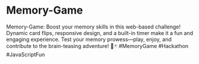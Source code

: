 # Memory-Game
 Memory-Game: Boost your memory skills in this web-based challenge! Dynamic card flips, responsive design, and a built-in timer make it a fun and engaging experience. Test your memory prowess—play, enjoy, and contribute to the brain-teasing adventure! 🧠🃏 #MemoryGame #Hackathon #JavaScriptFun
